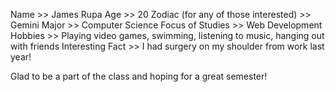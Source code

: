 Name >> James Rupa
Age >> 20
Zodiac (for any of those interested) >> Gemini
Major >> Computer Science
Focus of Studies >> Web Development
Hobbies >> Playing video games, swimming, listening to music, hanging out with friends
Interesting Fact >> I had surgery on my shoulder from work last year!

Glad to be a part of the class and hoping for a great semester!

